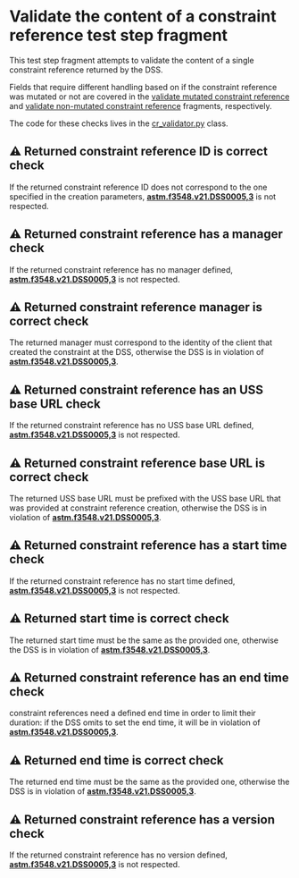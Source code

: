 # Validate the content of a constraint reference test step fragment

This test step fragment attempts to validate the content of a single constraint reference returned by the DSS.

Fields that require different handling based on if the constraint reference was mutated or not are covered in
the [validate mutated constraint reference](mutated.md) and [validate non-mutated constraint reference](non_mutated.md) fragments, respectively.

The code for these checks lives in the [cr_validator.py](../../../validators/cr_validator.py) class.

## ⚠️ Returned constraint reference ID is correct check

If the returned constraint reference ID does not correspond to the one specified in the creation parameters,
**[astm.f3548.v21.DSS0005,3](../../../../../../../requirements/astm/f3548/v21.md)** is not respected.

## ⚠️ Returned constraint reference has a manager check

If the returned constraint reference has no manager defined, **[astm.f3548.v21.DSS0005,3](../../../../../../../requirements/astm/f3548/v21.md)** is not respected.

## ⚠️ Returned constraint reference manager is correct check

The returned manager must correspond to the identity of the client that created the constraint at the DSS,
otherwise the DSS is in violation of **[astm.f3548.v21.DSS0005,3](../../../../../../../requirements/astm/f3548/v21.md)**.

## ⚠️ Returned constraint reference has an USS base URL check

If the returned constraint reference has no USS base URL defined, **[astm.f3548.v21.DSS0005,3](../../../../../../../requirements/astm/f3548/v21.md)** is not respected.

## ⚠️ Returned constraint reference base URL is correct check

The returned USS base URL must be prefixed with the USS base URL that was provided at constraint reference creation, otherwise the DSS is in violation of **[astm.f3548.v21.DSS0005,3](../../../../../../../requirements/astm/f3548/v21.md)**.

## ⚠️ Returned constraint reference has a start time check

If the returned constraint reference has no start time defined, **[astm.f3548.v21.DSS0005,3](../../../../../../../requirements/astm/f3548/v21.md)** is not respected.

## ⚠️ Returned start time is correct check

The returned start time must be the same as the provided one, otherwise the DSS is in violation of **[astm.f3548.v21.DSS0005,3](../../../../../../../requirements/astm/f3548/v21.md)**.

## ⚠️ Returned constraint reference has an end time check

constraint references need a defined end time in order to limit their duration: if the DSS omits to set the end time, it will be in violation of **[astm.f3548.v21.DSS0005,3](../../../../../../../requirements/astm/f3548/v21.md)**.

## ⚠️ Returned end time is correct check

The returned end time must be the same as the provided one, otherwise the DSS is in violation of **[astm.f3548.v21.DSS0005,3](../../../../../../../requirements/astm/f3548/v21.md)**.

## ⚠️ Returned constraint reference has a version check

If the returned constraint reference has no version defined, **[astm.f3548.v21.DSS0005,3](../../../../../../../requirements/astm/f3548/v21.md)** is not respected.
